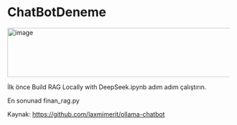 # ChatBotDeneme

<img width="1405" height="112" alt="image" src="https://github.com/user-attachments/assets/bde31fcd-3c07-4fcd-b41e-fc5c012d6d85" />


İlk önce Build RAG Locally with DeepSeek.ipynb adım adım çalıştırın.

En sonunad finan_rag.py 


Kaynak: https://github.com/laxmimerit/ollama-chatbot
